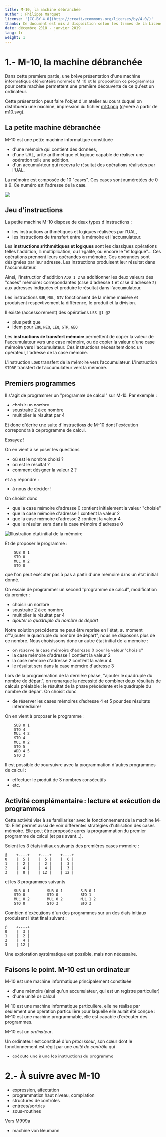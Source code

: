 ```yaml
---
title: M-10, la machine débranchée
author : Philippe Marquet
license: '[CC-BY 4.0](http://creativecommons.org/licenses/by/4.0/)'
thanks: Ce document est mis à disposition selon les termes de la Licence Creative Commons Attribution 4.0 International \protect ![](https://licensebuttons.net/l/by/4.0/88x31.png){width=3em}
date: décembre 2018 - janvier 2019
lang: fr
weight: 1
---
```


1.- M-10, la machine débranchée
==============================

Dans cette première partie, une brêve présentation d'une machine informatique élémentaire nommée M-10 et la proposition de programmes pour cette machine permettent une première découverte de ce qu'est un ordinateur.

Cette présentation peut faire l'objet d'un atelier au cours duquel on distribuera une machine, impression du fichier [m10.png](/uploads/docsnsi/architecture/img/m10.png) (généré à partir de [m10.svg](/uploads/docsnsi/architecture/img/m10-0.svg)).

La petite machine débranchée
----------------------------

M-10 est une petite machine informatique constituée

* d'une mémoire qui contient des données,
* d'une UAL, unité arithmétique et logique capable de réaliser une opération telle une addition,
* d'un accumulateur qui recevra le résultat des opérations réalisées par l'UAL.

La mémoire est composée de 10 "cases". Ces cases sont numérotées de 0 à 9. Ce numéro est l'adresse de la case.

![](uploads/docsnsi/architecture/img/m10.png)


Jeu d'instructions
------------------

La petite machine M-10 dispose de deux types d'instructions :

* les instructions arithmétiques et logiques réalisées par l'UAL,
* les instructions de transfert entre la mémoire et l'accumulateur.

Les **instructions arithmétiques et logiques** sont les classiques opérations telles l'addition, la multiplication, ou l'égalité, ou encore le "et logique"...
Ces opérations prennent leurs opérandes en mémoire.
Ces opérandes sont désignées par leur adresse.
Les instructions produisent leur résultat dans l'accumulateur.

Ainsi, l'instruction d'addition `ADD 1 2` va additionner les deux valeurs des "cases" mémoires correpondantes (case d'adresse `1` et case d'adresse `2`) aux adresses indiquées et produire le résultat dans l'accumulateur.

Les instructions `SUB`, `MUL`, `DIV` fonctionnent de la même manière et produisent respectivement la différence, le produit et la division.

Il existe (accessoirement) des opérations `LSS @1 @2`

* plus petit que
* idem pour `EQU`, `NEQ`, `LEQ`, `GTR`, `GEQ`

Les **instructions de transfert mémoire** permettent de copier la valeur de l'accumulateur vers une case mémoire, ou de copier la valeur d'une case mémoire vers l'accumulateur.
Ces instructions nécessitent donc un opérateur, l'adresse de la case mémoire.

L'instruction `LOAD` transfert de la mémoire vers l’accumulateur. L'instruction `STORE` transfert de l’accumulateur vers la mémoire.

Premiers programmes
-------------------

Il s'agit de programmer un "programme de calcul" sur M-10.
Par exemple :

* choisir un nombre
* soustraire 2 à ce nombre
* multiplier le résultat par 4

Et donc d'écrire une suite d'instructions de M-10 dont l'exécution correpondra à ce programme de calcul.

Essayez !

On en vient à se poser les questions

* où est le nombre choisi ?
* où est le résultat ?
* comment désigner la valeur 2 ?

et à y répondre :

* à nous de décider !

On choisit donc

* que la case mémoire d'adresse 0 contient initialement la valeur "choisie"
* que la case mémoire d'adresse 1 contient la valeur 2
* que la case mémoire d'adresse 2 contient la valeur 4
* que le résultat sera dans la case mémoire d'adresse 0

![Illustration état initial de la mémoire](/uploads/docsnsi/architecture/img/m10-0.png)

Et de proposer le programme :

```
    SUB 0 1
    STO 0
    MUL 0 2
    STO 0
```

que l'on peut exécuter pas à pas à partir d'une mémoire dans un état initial donné.

On essaie de programmer un second "programme de calcul", modification du premier :

* choisir un nombre
* soustraire 2 à ce nombre
* multiplier le résultat par 4
* _ajouter le quadruple du nombre de départ_

Notre solution précédente ne peut être reprise en l'état, au moment d'"ajouter le quadruple du nombre de départ", nous ne disposons plus de ce nombre.
Nous choisissons donc un autre état initial de la mémoire :

* on réserve la case mémoire d'adresse 0 pour la valeur "choisie"
* la case mémoire d'adresse 1 contient la valeur 2
* la case mémoire d'adresse 2 contient la valeur 4
* le résultat sera dans la case mémoire d'adresse 3

Lors de la programmation de la dernière phase, "ajouter le quadruple du nombre de départ", on remarque la nécessité de combiner deux résultats de calculs préalable : le résultat de la phase précédente et le quadruple du nombre de départ. On choisit donc

* de réserver les cases mémoires d'adresse 4 et 5 pour des résultats intermédiaires

On en vient à proposer le programme :

```
    SUB 0 1
    STO 4
    MUL 4 2
    STO 4
    MUL 0 2
    STO 5
    ADD 4 5
    STO 3
```

Il est possible de poursuivre avec la programmation d'autres programmes de calcul :

* effectuer le produit de 3 nombres consécutifs
* etc.

Activité complémentaire : lecture et exécution de programmes
------------------------------------------------------------

Cette activité vise à se familiariser avec le fonctionnement de la machine M-10. Ellet permet aussi de voir différentes stratégies d'utilisation des cases mémoire.
Elle peut être proposée après la programmation du premier programme de calcul (et pas avant...).

Soient les 3 états initiaux suivants des premières cases mémoire :

```
@    +----+    +----+    +----+
0    |  5 |    |  5 |    |  6 |
1    |  2 |    |  2 |    |  3 |
2    |  4 |    |  4 |    |  3 |
3    |  8 |    | 12 |    | 12 |
```

et les 3 programmes suivants

```
    SUB 0 1        SUB 0 1        SUB 0 1
    STO 0          STO 0          STO 1
    MUL 0 2        MUL 0 2        MUL 1 2
    STO 0          STO 3          STO 3
```

Combien d'exécutions d'un des programmes sur un des états initiaux produisent l'état final suivant :

```
@    +----+
0    |  3 |
1    |  2 |
2    |  4 |
3    | 12 |
```

Une exploration systématique est possible, mais non nécessaire.

Faisons le point. M-10 est un ordinateur
----------------------------------------

M-10 est une machine informatique principalement constituée

* d'une mémoire (ainsi qu'un accumulateur, qui est un registre particulier)
* d'une unité de calcul

M-10 est une machine informatique particulière, elle ne réalise par seulement une opération particulière pour laquelle elle aurait été conçue : M-10 est une machine programmable, elle est capable d'exécuter des programmes.

M-10 est un _ordinateur_.

Un ordinateur est constitué d'un _processeur_, son cœur dont le fonctionnement est régit par une _unité de contrôle_ qui

* exécute une à une les instructions du programme


2.- À suivre avec M-10
=====================


* expression, affectation
* programmation haut niveau, compilation
* structures de contrôles
* entrées/sortries
* sous-routines

Vers M999a

* machine von Neumann
